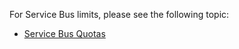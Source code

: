 For Service Bus limits, please see the following topic:

 - [Service Bus Quotas][servicebusquotas]

  [servicebusquotas]: http://msdn.microsoft.com/library/azure/ee732538.aspx
